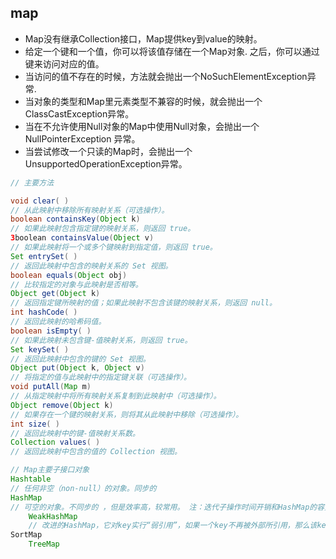 ## map
- Map没有继承Collection接口，Map提供key到value的映射。
- 给定一个键和一个值，你可以将该值存储在一个Map对象. 之后，你可以通过键来访问对应的值。
- 当访问的值不存在的时候，方法就会抛出一个NoSuchElementException异常.
- 当对象的类型和Map里元素类型不兼容的时候，就会抛出一个 ClassCastException异常。
- 当在不允许使用Null对象的Map中使用Null对象，会抛出一个NullPointerException 异常。
- 当尝试修改一个只读的Map时，会抛出一个UnsupportedOperationException异常。
```java
// 主要方法

void clear( )
// 从此映射中移除所有映射关系（可选操作）。
boolean containsKey(Object k)
// 如果此映射包含指定键的映射关系，则返回 true。
3boolean containsValue(Object v)
// 如果此映射将一个或多个键映射到指定值，则返回 true。
Set entrySet( )
// 返回此映射中包含的映射关系的 Set 视图。
boolean equals(Object obj)
// 比较指定的对象与此映射是否相等。
Object get(Object k)
// 返回指定键所映射的值；如果此映射不包含该键的映射关系，则返回 null。
int hashCode( )
// 返回此映射的哈希码值。
boolean isEmpty( )
// 如果此映射未包含键-值映射关系，则返回 true。
Set keySet( )
// 返回此映射中包含的键的 Set 视图。
Object put(Object k, Object v)
// 将指定的值与此映射中的指定键关联（可选操作）。
void putAll(Map m)
// 从指定映射中将所有映射关系复制到此映射中（可选操作）。
Object remove(Object k)
// 如果存在一个键的映射关系，则将其从此映射中移除（可选操作）。
int size( )
// 返回此映射中的键-值映射关系数。
Collection values( )
// 返回此映射中包含的值的 Collection 视图。
```
```java
// Map主要子接口对象
Hashtable
// 任何非空（non-null）的对象。同步的
HashMap
// 可空的对象。不同步的 ，但是效率高，较常用。 注：迭代子操作时间开销和HashMap的容量成比例。因此，如果迭代操作的性能相当重要的话，不要将HashMap的初始化容量设得过高，或者load factor过低。
    WeakHashMap
    // 改进的HashMap，它对key实行“弱引用”，如果一个key不再被外部所引用，那么该key可以被GC回收。
SortMap
    TreeMap
```